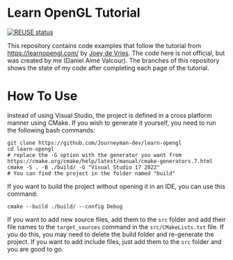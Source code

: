 <!--
SPDX-FileCopyrightText: Joey De Vries

SPDX-License-Identifier: CC-BY-4.0
-->

# Learn OpenGL Tutorial

[![REUSE status](https://api.reuse.software/badge/git.fsfe.org/reuse/api)](https://api.reuse.software/info/git.fsfe.org/reuse/api)

This repository contains code examples that follow the tutorial from <https://learnopengl.com/> by [Joey de Vries](https://twitter.com/JoeyDeVriez). The code here is not official, but was created by me (Daniel Aimé Valcour). The branches of this repository shows the state of my code after completing each page of the tutorial.

# How To Use
Instead of using Visual Studio, the project is defined in a cross platform manner using CMake. If you wish to generate it yourself, you need to run the following bash commands:

    git clone https://github.com/Journeyman-dev/learn-opengl
    cd learn-opengl
    # replace the -G option with the generator you want from https://cmake.org/cmake/help/latest/manual/cmake-generators.7.html
    cmake -S . -B ./build/ -G "Visual Studio 17 2022" 
    # You can find the project in the folder named "build"

If you want to build the project without opening it in an IDE, you can use this command:

    cmake --build ./build/ --config Debug

If you want to add new source files, add them to the `src` folder and add their file names to the `target_sources` command in the `src/CMakeLists.txt` file. If you do this, you may need to delete the build folder and re-generate the project. If you want to add include files, just add them to the `src` folder and you are good to go.